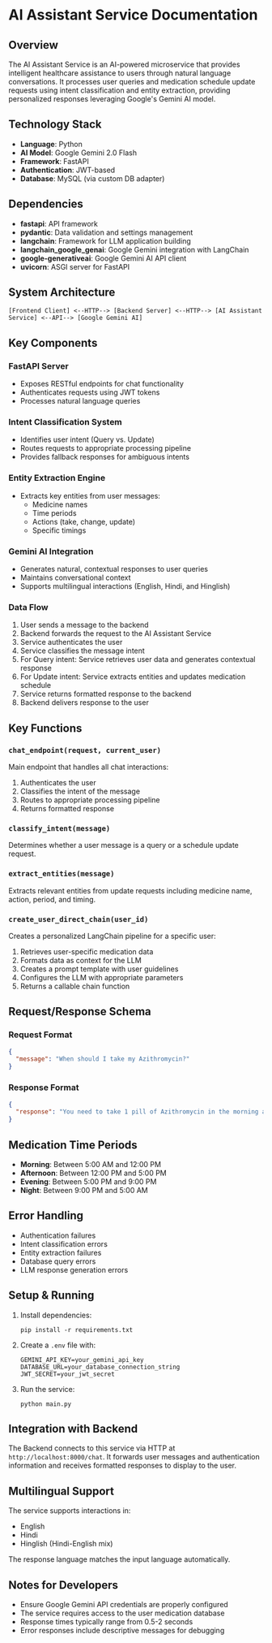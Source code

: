 # AI Assistant Service Documentation

## Overview
The AI Assistant Service is an AI-powered microservice that provides intelligent healthcare assistance to users through natural language conversations. It processes user queries and medication schedule update requests using intent classification and entity extraction, providing personalized responses leveraging Google's Gemini AI model.

## Technology Stack
- **Language**: Python
- **AI Model**: Google Gemini 2.0 Flash
- **Framework**: FastAPI
- **Authentication**: JWT-based
- **Database**: MySQL (via custom DB adapter)

## Dependencies
- **fastapi**: API framework
- **pydantic**: Data validation and settings management
- **langchain**: Framework for LLM application building
- **langchain_google_genai**: Google Gemini integration with LangChain
- **google-generativeai**: Google Gemini AI API client
- **uvicorn**: ASGI server for FastAPI

## System Architecture
```
[Frontend Client] <--HTTP--> [Backend Server] <--HTTP--> [AI Assistant Service] <--API--> [Google Gemini AI]
```

## Key Components

### FastAPI Server
- Exposes RESTful endpoints for chat functionality
- Authenticates requests using JWT tokens
- Processes natural language queries

### Intent Classification System
- Identifies user intent (Query vs. Update)
- Routes requests to appropriate processing pipeline
- Provides fallback responses for ambiguous intents

### Entity Extraction Engine
- Extracts key entities from user messages:
  - Medicine names
  - Time periods
  - Actions (take, change, update)
  - Specific timings

### Gemini AI Integration
- Generates natural, contextual responses to user queries
- Maintains conversational context
- Supports multilingual interactions (English, Hindi, and Hinglish)

### Data Flow
1. User sends a message to the backend
2. Backend forwards the request to the AI Assistant Service
3. Service authenticates the user
4. Service classifies the message intent
5. For Query intent: Service retrieves user data and generates contextual response
6. For Update intent: Service extracts entities and updates medication schedule
7. Service returns formatted response to the backend
8. Backend delivers response to the user

## Key Functions

### `chat_endpoint(request, current_user)`
Main endpoint that handles all chat interactions:
1. Authenticates the user
2. Classifies the intent of the message
3. Routes to appropriate processing pipeline
4. Returns formatted response

### `classify_intent(message)`
Determines whether a user message is a query or a schedule update request.

### `extract_entities(message)`
Extracts relevant entities from update requests including medicine name, action, period, and timing.

### `create_user_direct_chain(user_id)`
Creates a personalized LangChain pipeline for a specific user:
1. Retrieves user-specific medication data
2. Formats data as context for the LLM
3. Creates a prompt template with user guidelines
4. Configures the LLM with appropriate parameters
5. Returns a callable chain function

## Request/Response Schema

### Request Format
```json
{
  "message": "When should I take my Azithromycin?"
}
```

### Response Format
```json
{
  "response": "You need to take 1 pill of Azithromycin in the morning after breakfast."
}
```

## Medication Time Periods
- **Morning**: Between 5:00 AM and 12:00 PM
- **Afternoon**: Between 12:00 PM and 5:00 PM
- **Evening**: Between 5:00 PM and 9:00 PM
- **Night**: Between 9:00 PM and 5:00 AM

## Error Handling
- Authentication failures
- Intent classification errors
- Entity extraction failures
- Database query errors
- LLM response generation errors

## Setup & Running
1. Install dependencies:
   ```
   pip install -r requirements.txt
   ```

2. Create a `.env` file with:
   ```
   GEMINI_API_KEY=your_gemini_api_key
   DATABASE_URL=your_database_connection_string
   JWT_SECRET=your_jwt_secret
   ```

3. Run the service:
   ```
   python main.py
   ```

## Integration with Backend
The Backend connects to this service via HTTP at `http://localhost:8000/chat`. It forwards user messages and authentication information and receives formatted responses to display to the user.

## Multilingual Support
The service supports interactions in:
- English
- Hindi
- Hinglish (Hindi-English mix)

The response language matches the input language automatically.

## Notes for Developers
- Ensure Google Gemini API credentials are properly configured
- The service requires access to the user medication database
- Response times typically range from 0.5-2 seconds
- Error responses include descriptive messages for debugging